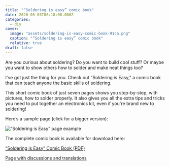```yaml
---
title: "“Soldering is easy” comic book"
date: 2020-05-03T06:18:00.000Z
categories:
  - diy
cover:
  image: "assets/soldering-is-easy-comic-book-91ca.png"
  caption: "“Soldering is easy” comic book"
  relative: true
draft: false
---
```


Are you curious about soldering? Do you want to build cool stuff? Or maybe you want to show others how to solder and make neat things too?

I've got just the thing for you. Check out “Soldering is Easy,” a comic book that can teach anyone the basic skills of soldering.

This short comic book of just seven pages shows you step-by-step, with pictures, how to solder properly. It also gives you all the extra tips and tricks you need to put together an electronics kit, even if you're brand new to soldering!

Here’s a sample page (click for a bigger version):

![“Soldering is Easy” page example](assets/soldering-is-easy-page-example-8121.png "“Soldering is Easy” page example")

The complete comic book is available for download here:

[“Soldering is Easy” Comic Book (PDF)](assets/soldering-is-easy-comic-book-pdf-eb98.pdf)

[Page with discussions and translations](https://mightyohm.com/blog/2011/04/soldering-is-easy-comic-book/)
